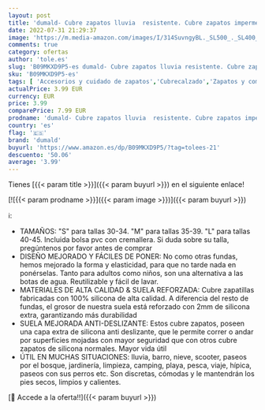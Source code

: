 ```yaml
---
layout: post
title: 'dumald- Cubre zapatos lluvia  resistente. Cubre zapatos impermeable silicona  suela reforzada & anti-deslizante. Fácil de poner & Unisex. Cubrecalzado impermeable. Botas de agua escarpines  S '
date: 2022-07-31 21:29:37
image: 'https://m.media-amazon.com/images/I/314SuvngyBL._SL500_._SL400_.jpg'
comments: true
category: ofertas
author: 'tole.es'
slug: 'B09MKXD9P5-es dumald- Cubre zapatos lluvia resistente. Cubre zapatos...'
sku: 'B09MKXD9P5-es'
tags: [ 'Accesorios y cuidado de zapatos','Cubrecalzado','Zapatos y complementos','dumald','zapatos','🇪🇸', ]
actualPrice: 3.99 EUR
currency: EUR
price: 3.99
comparePrice: 7.99 EUR
prodname: 'dumald- Cubre zapatos lluvia  resistente. Cubre zapatos impermeable silicona  suela reforzada & anti-deslizante. Fácil de poner & Unisex. Cubrecalzado impermeable. Botas de agua escarpines  S '
country: 'es'
flag: '🇪🇸'
brand: 'dumald'
buyurl: 'https://www.amazon.es/dp/B09MKXD9P5/?tag=tolees-21'
descuento: '50.06'
average: '3.99'
---
```


Tienes [{{< param title >}}]({{< param buyurl >}}) en el siguiente enlace!

[![{{< param prodname >}}]({{< param image >}})]({{< param buyurl >}})

ℹ️:

- TAMAÑOS: "S" para tallas 30-34. "M" para tallas 35-39. "L" para tallas 40-45. Incluida bolsa pvc con cremallera. Si duda sobre su talla, pregúntenos por favor antes de comprar
- DISEÑO MEJORADO Y FÁCILES DE PONER: No como otras fundas, hemos mejorado la forma y elasticidad, para que no tarde nada en ponérselas. Tanto para adultos como niños, son una alternativa a las botas de agua. Reutilizable y fácil de lavar.
- MATERIALES DE ALTA CALIDAD & SUELA REFORZADA: Cubre zapatillas fabricadas con 100% silicona de alta calidad. A diferencia del resto de fundas, el grosor de nuestra suela está reforzado con 2mm de silicona extra, garantizando más durabilidad
- SUELA MEJORADA ANTI-DESLIZANTE: Estos cubre zapatos, poseen una capa extra de silicona anti deslizante, que le permite correr o andar por superficies mojadas con mayor seguridad que con otros cubre zapatos de silicona normales. Mayor vida útil
- ÚTIL EN MUCHAS SITUACIONES: lluvia, barro, nieve, scooter, paseos por el bosque, jardinería, limpieza, camping, playa, pesca, viaje, hípica, paseos con sus perros etc. Son discretas, cómodas y le mantendrán los pies secos, limpios y calientes.

[🛒 Accede a la oferta!!]({{< param buyurl >}})
